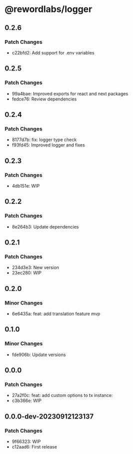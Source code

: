 # @rewordlabs/logger

## 0.2.6

### Patch Changes

- c22bfd2: Add support for .env variables

## 0.2.5

### Patch Changes

- 99a4bae: Improved exports for react and next packages
- fedce76: Review dependencies

## 0.2.4

### Patch Changes

- 8177d7b: fix: logger type check
- f93fd45: Improved logger and fixes

## 0.2.3

### Patch Changes

- 4db151e: WIP

## 0.2.2

### Patch Changes

- 8e264b3: Update dependencies

## 0.2.1

### Patch Changes

- 234d3e3: New version
- 23ec280: WIP

## 0.2.0

### Minor Changes

- 6e6435a: feat: add translation feature mvp

## 0.1.0

### Minor Changes

- fde906b: Update versions

## 0.0.0

### Patch Changes

- 27a2f0c: feat: add custom options to tx instance:
- c3b366e: WIP

## 0.0.0-dev-20230912123137

### Patch Changes

- 9f66323: WIP
- c12aad6: First release
